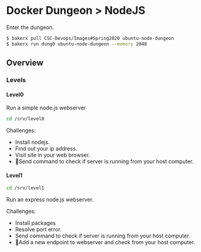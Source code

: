 # Docker Dungeon > NodeJS

Enter the dungeon.

```bash
$ bakerx pull CSC-Devops/Images#Spring2020 ubuntu-node-dungeon
$ bakerx run dung0 ubuntu-node-dungeon --memory 2048
```

## Overview

### Levels

#### Level0

Run a simple node.js webserver

```bash
cd /srv/level0
```

Challenges:

* Install nodejs.
* Find out your ip address.
* Visit site in your web browser.
* 🔮Send command to check if server is running from your host computer.

#### Level1

```bash
cd /srv/level1
```

Run an express node.js webserver.

Challenges:

* Install packages
* Resolve port error.
* Send command to check if server is running from your host computer.
* 🔮Add a new endpoint to webserver and check from your host computer.



